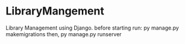# LibraryMangement
Library Management using Django.
before starting run: py manage.py makemigrations
then, py manage.py runserver
